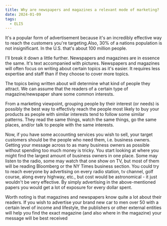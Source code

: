 ```yaml
---
title: Why are newspapers and magazines a relevant mode of marketing?
date: 2024-01-09
tags:
  - ELI5
---
```


It's a popular form of advertisement because it's an incredibly effective way to reach the customers you're targeting.Also, 30% of a nations population is not insignificant. In the U.S. that's about 100 million people.

I'll break it down a little further. Newspapers and magazines are in essence the same. It's text accompanied with pictures. Newspapers and magazines will often focus on writing about certain topics as it's easier. It requires less expertise and staff than if they choose to cover more topics.

The topics being written about will determine what kind of people they attract. We can assume that the readers of a certain type of magazine/newspaper share some common interests.

From a marketing viewpoint, grouping people by their interest (or needs) is possibly the best way to effectivly reach the people most likely to buy your products as people with similar interests tend to follow some similar patterns. They read the same things, watch the same things, go the same places, and/or talk to people with the same interests.

Now, if you have some accounting services you wish to sell, your target customers should be the people who need them, i.e. business owners. Getting your message across to as many business owners as possible without spending too much money is tricky. You start looking at where you might find the largest amount of business owners in one place. Some may listen to the radio, some may watch that one show on TV, but most of them will be reading Bloomberg or the NY Times business section. You could try to reach everyone by advertising on every radio station, tv channel, golf course, along every highway, etc., but cost would be astronomical - it just wouldn't be very effective. By simply advertising in the above-mentioned papers you would get a lot of exposure for every dollar spent.

Worth noting is that magazines and newspapers know quite a lot about their readers. If you wish to advertise your brand new car to men over 50 with a certain level of income and lifestyle, the publishers or other external entities will help you find the exact magazine (and also where in the magazine) your message will be best received